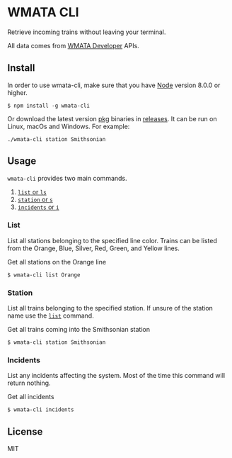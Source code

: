 # WMATA CLI

Retrieve incoming trains without leaving your terminal.

All data comes from [WMATA Developer](https://developer.wmata.com/docs/services/) APIs.

## Install

In order to use wmata-cli, make sure that you have [Node](https://nodejs.org/) version 8.0.0 or higher.

```
$ npm install -g wmata-cli
```

Or download the latest version [pkg](https://github.com/zeit/pkg) binaries in [releases](https://github.com/aleksnyder/wmata-cli/releases). It can be run on Linux, macOs and Windows.
For example:

```
./wmata-cli station Smithsonian
```

## Usage

`wmata-cli` provides two main commands.

1. [`list` or `ls`](#list)
2. [`station` or `s`](#station)
3. [`incidents` or `i`](#incidents)

### List

List all stations belonging to the specified line color.  Trains can be listed from the Orange, Blue, Silver, Red, Green, and Yellow lines.

Get all stations on the Orange line

```
$ wmata-cli list Orange
```

### Station

List all trains belonging to the specified station.  If unsure of the station name use the [`list`](#list) command.

Get all trains coming into the Smithsonian station

```
$ wmata-cli station Smithsonian
```

### Incidents

List any incidents affecting the system.  Most of the time this command will return nothing.

Get all incidents

```
$ wmata-cli incidents
```

## License

MIT